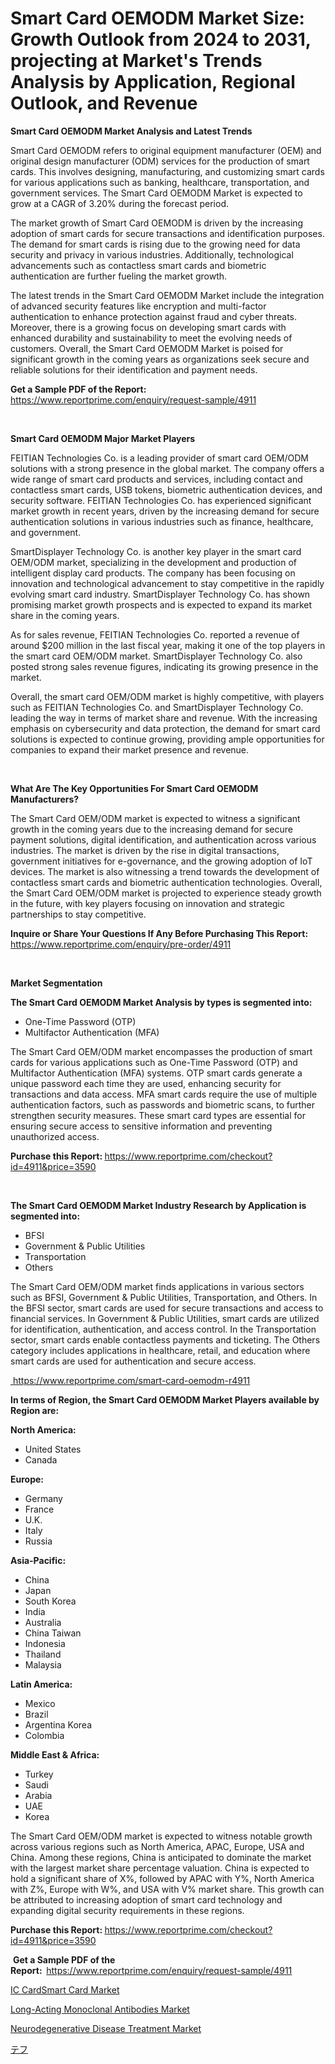 <p><h1>Smart Card OEMODM Market Size: Growth Outlook from 2024 to 2031, projecting at Market's Trends Analysis by Application, Regional Outlook, and Revenue</h1></p><p><strong>Smart Card OEMODM Market Analysis and Latest Trends</strong></p>
<p><p>Smart Card OEMODM refers to original equipment manufacturer (OEM) and original design manufacturer (ODM) services for the production of smart cards. This involves designing, manufacturing, and customizing smart cards for various applications such as banking, healthcare, transportation, and government services. The Smart Card OEMODM Market is expected to grow at a CAGR of 3.20% during the forecast period.</p><p>The market growth of Smart Card OEMODM is driven by the increasing adoption of smart cards for secure transactions and identification purposes. The demand for smart cards is rising due to the growing need for data security and privacy in various industries. Additionally, technological advancements such as contactless smart cards and biometric authentication are further fueling the market growth.</p><p>The latest trends in the Smart Card OEMODM Market include the integration of advanced security features like encryption and multi-factor authentication to enhance protection against fraud and cyber threats. Moreover, there is a growing focus on developing smart cards with enhanced durability and sustainability to meet the evolving needs of customers. Overall, the Smart Card OEMODM Market is poised for significant growth in the coming years as organizations seek secure and reliable solutions for their identification and payment needs.</p></p>
<p><strong>Get a Sample PDF of the Report:&nbsp;</strong> <a href="https://www.reportprime.com/enquiry/request-sample/4911">https://www.reportprime.com/enquiry/request-sample/4911</a></p>
<p>&nbsp;</p>
<p><strong>Smart Card OEMODM Major Market Players</strong></p>
<p><p>FEITIAN Technologies Co. is a leading provider of smart card OEM/ODM solutions with a strong presence in the global market. The company offers a wide range of smart card products and services, including contact and contactless smart cards, USB tokens, biometric authentication devices, and security software. FEITIAN Technologies Co. has experienced significant market growth in recent years, driven by the increasing demand for secure authentication solutions in various industries such as finance, healthcare, and government.</p><p>SmartDisplayer Technology Co. is another key player in the smart card OEM/ODM market, specializing in the development and production of intelligent display card products. The company has been focusing on innovation and technological advancement to stay competitive in the rapidly evolving smart card industry. SmartDisplayer Technology Co. has shown promising market growth prospects and is expected to expand its market share in the coming years.</p><p>As for sales revenue, FEITIAN Technologies Co. reported a revenue of around $200 million in the last fiscal year, making it one of the top players in the smart card OEM/ODM market. SmartDisplayer Technology Co. also posted strong sales revenue figures, indicating its growing presence in the market.</p><p>Overall, the smart card OEM/ODM market is highly competitive, with players such as FEITIAN Technologies Co. and SmartDisplayer Technology Co. leading the way in terms of market share and revenue. With the increasing emphasis on cybersecurity and data protection, the demand for smart card solutions is expected to continue growing, providing ample opportunities for companies to expand their market presence and revenue.</p></p>
<p>&nbsp;</p>
<p><strong>What Are The Key Opportunities For Smart Card OEMODM Manufacturers?</strong></p>
<p><p>The Smart Card OEM/ODM market is expected to witness a significant growth in the coming years due to the increasing demand for secure payment solutions, digital identification, and authentication across various industries. The market is driven by the rise in digital transactions, government initiatives for e-governance, and the growing adoption of IoT devices. The market is also witnessing a trend towards the development of contactless smart cards and biometric authentication technologies. Overall, the Smart Card OEM/ODM market is projected to experience steady growth in the future, with key players focusing on innovation and strategic partnerships to stay competitive.</p></p>
<p><strong>Inquire or Share Your Questions If Any Before Purchasing This Report:</strong> <a href="https://www.reportprime.com/enquiry/pre-order/4911">https://www.reportprime.com/enquiry/pre-order/4911</a></p>
<p>&nbsp;</p>
<p><strong>Market Segmentation</strong></p>
<p><strong>The Smart Card OEMODM Market Analysis by types is segmented into:</strong></p>
<p><ul><li>One-Time Password (OTP)</li><li>Multifactor Authentication (MFA)</li></ul></p>
<p><p>The Smart Card OEM/ODM market encompasses the production of smart cards for various applications such as One-Time Password (OTP) and Multifactor Authentication (MFA) systems. OTP smart cards generate a unique password each time they are used, enhancing security for transactions and data access. MFA smart cards require the use of multiple authentication factors, such as passwords and biometric scans, to further strengthen security measures. These smart card types are essential for ensuring secure access to sensitive information and preventing unauthorized access.</p></p>
<p><strong>Purchase this Report:&nbsp;</strong><a href="https://www.reportprime.com/checkout?id=4911&price=3590">https://www.reportprime.com/checkout?id=4911&price=3590</a></p>
<p>&nbsp;</p>
<p><strong>The Smart Card OEMODM Market Industry Research by Application is segmented into:</strong></p>
<p><ul><li>BFSI</li><li>Government & Public Utilities</li><li>Transportation</li><li>Others</li></ul></p>
<p><p>The Smart Card OEM/ODM market finds applications in various sectors such as BFSI, Government & Public Utilities, Transportation, and Others. In the BFSI sector, smart cards are used for secure transactions and access to financial services. In Government & Public Utilities, smart cards are utilized for identification, authentication, and access control. In the Transportation sector, smart cards enable contactless payments and ticketing. The Others category includes applications in healthcare, retail, and education where smart cards are used for authentication and secure access.</p></p>
<p><a href="https://www.reportprime.com/smart-card-oemodm-r4911">&nbsp;https://www.reportprime.com/smart-card-oemodm-r4911</a></p>
<p><strong>In terms of Region, the Smart Card OEMODM Market Players available by Region are:</strong></p>
<p>
    <p> <strong> North America: </strong>
        <ul>
            <li>United States</li>
            <li>Canada</li>
        </ul>
        </p> 
    <p> <strong> Europe: </strong>
        <ul>
            <li>Germany</li>
            <li>France</li>
            <li>U.K.</li>
            <li>Italy</li>
            <li>Russia</li>
        </ul>
        </p> 
    <p> <strong> Asia-Pacific: </strong>
        <ul>
            <li>China</li>
            <li>Japan</li>
            <li>South Korea</li>
            <li>India</li>
            <li>Australia</li>
            <li>China Taiwan</li>
            <li>Indonesia</li>
            <li>Thailand</li>
            <li>Malaysia</li>
        </ul>
        </p> 
    <p> <strong> Latin America: </strong>
        <ul>
            <li>Mexico</li>
            <li>Brazil</li>
            <li>Argentina Korea</li>
            <li>Colombia</li>
        </ul>
        </p> 
    <p> <strong> Middle East & Africa: </strong>
        <ul>
            <li>Turkey</li>
            <li>Saudi</li>
            <li>Arabia</li>
            <li>UAE</li>
            <li>Korea</li>
        </ul>
    </p>
    </p>
<p><p>The Smart Card OEM/ODM market is expected to witness notable growth across various regions such as North America, APAC, Europe, USA and China. Among these regions, China is anticipated to dominate the market with the largest market share percentage valuation. China is expected to hold a significant share of X%, followed by APAC with Y%, North America with Z%, Europe with W%, and USA with V% market share. This growth can be attributed to increasing adoption of smart card technology and expanding digital security requirements in these regions.</p></p>
<p><strong>Purchase this Report: </strong><a href="https://www.reportprime.com/checkout?id=4911&price=3590">https://www.reportprime.com/checkout?id=4911&price=3590</a></p>
<p>&nbsp;<strong>Get a Sample PDF of the Report:&nbsp;&nbsp;</strong><a href="https://www.reportprime.com/enquiry/request-sample/4911">https://www.reportprime.com/enquiry/request-sample/4911</a></p>
<p><strong></strong></p>
<p><p><a href="https://github.com/lbird53714/Market-Research-Report-List-5/blob/main/ic-cardsmart-card-market.md">IC CardSmart Card Market</a></p><p><a href="https://issuu.com/reportprime-2/docs/long-acting-monoclonal-antibodies-market-size-2030">Long-Acting Monoclonal Antibodies Market</a></p><p><a href="https://issuu.com/reportprime-2/docs/neurodegenerative-disease-treatment-market-size-20">Neurodegenerative Disease Treatment Market</a></p><p><a href="https://github.com/sghwr779811674/Market-Research-Report-List-3/blob/main/806970850712.md">テフ</a></p></p>